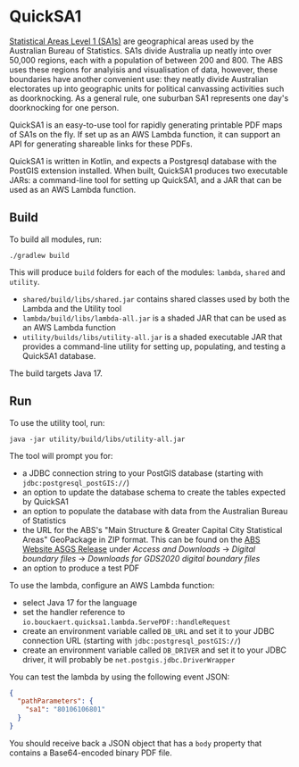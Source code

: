 # QuickSA1
[Statistical Areas Level 1 (SA1s)](https://www.abs.gov.au/statistics/standards/australian-statistical-geography-standard-asgs-edition-3/latest-release) are geographical areas used by the Australian Bureau of Statistics. SA1s divide Australia up neatly into over 50,000 regions, each with a population of between 200 and 800. The ABS uses these regions for analyisis and visualisation of data, however, these boundaries have another convenient use: they neatly divide Australian electorates up into geographic units for political canvassing activities such as doorknocking. As a general rule, one suburban SA1 represents one day's doorknocking for one person.

QuickSA1 is an easy-to-use tool for rapidly generating printable PDF maps of SA1s on the fly. If set up as an AWS Lambda function, it can support an API for generating shareable links for these PDFs.

QuickSA1 is written in Kotlin, and expects a Postgresql database with the PostGIS extension installed. When built, QuickSA1 produces two executable JARs: a command-line tool for setting up QuickSA1, and a JAR that can be used as an AWS Lambda function.

## Build
To build all modules, run:

`./gradlew build`

This will produce `build` folders for each of the modules: `lambda`, `shared` and `utility`.
- `shared/build/libs/shared.jar` contains shared classes used by both the Lambda and the Utility tool
- `lambda/build/libs/lambda-all.jar` is a shaded JAR that can be used as an AWS Lambda function
- `utility/builds/libs/utility-all.jar` is a shaded executable JAR that provides a command-line utility for setting up, populating, and testing a QuickSA1 database.

The build targets Java 17.

## Run
To use the utility tool, run:

`java -jar utility/build/libs/utility-all.jar`

The tool will prompt you for:
- a JDBC connection string to your PostGIS database (starting with `jdbc:postgresql_postGIS://`)
- an option to update the database schema to create the tables expected by QuickSA1
- an option to populate the database with data from the Australian Bureau of Statistics
- the URL for the ABS's "Main Structure & Greater Capital City Statistical Areas" GeoPackage in ZIP format. This can be found on the [ABS Website ASGS Release]((https://www.abs.gov.au/statistics/standards/australian-statistical-geography-standard-asgs-edition-3/latest-release)) under *Access and Downloads* → *Digital boundary files* → *Downloads for GDS2020 digital boundary files*
- an option to produce a test PDF

To use the lambda, configure an AWS Lambda function:
- select Java 17 for the language
- set the handler reference to `io.bouckaert.quicksa1.lambda.ServePDF::handleRequest`
- create an environment variable called `DB_URL` and set it to your JDBC connection URL (starting with `jdbc:postgresql_postGIS://`)
- create an environment variable called `DB_DRIVER` and set it to your JDBC driver, it will probably be `net.postgis.jdbc.DriverWrapper`

You can test the lambda by using the following event JSON:

```json
{
  "pathParameters": {
    "sa1": "80106106801"
  }
}
```

You should receive back a JSON object that has a `body` property that contains a Base64-encoded binary PDF file.
